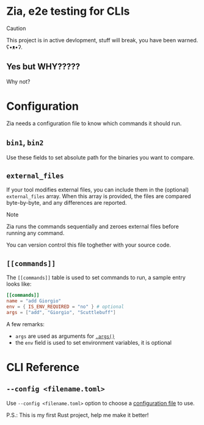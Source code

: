 # Zia, e2e testing for CLIs

> [!CAUTION]
> This project is in active devlopment, stuff will break, you have been warned.  
 ʕ•ᴥ•ʔ.


## Yes but WHY?????

Why not? 

# Configuration

Zia needs a configuration file to know which commands it should run.

## `bin1`, `bin2`

Use these fields to set absolute path for the binaries you want to compare.

## `external_files`


If your tool modifies external files, you can include them in the (optional) `external_files` array. When this array is provided, the files are compared byte-by-byte, and any differences are reported.

> [!NOTE]
> Zia runs the commands sequentially and zeroes external files before running any command.

You can version control this file toghether with your source code.

## `[[commands]]`

The `[[commands]]` table is used to set commands to run, a sample entry looks like:

```toml
[[commands]]
name = "add Giorgio"
env = { IS_ENV_REQUIRED = "no" } # optional
args = ["add", "Giorgio", "Scuttlebuff"]
```

A few remarks:

+ `args` are used as arguments for [`.args()`](https://doc.rust-lang.org/std/process/struct.Command.html#method.args)
+ the `env` field is used to set environment variables, it is optional

# CLI Reference


## `--config <filename.toml>`

Use `--config <filename.toml>` option to choose a [configuration file](#configuration) to use.


P.S.: This is my first Rust project, help me make it better!